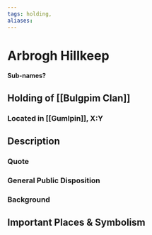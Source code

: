 ```yaml
---
tags: holding,
aliases:
---
```

# Arbrogh Hillkeep
#### Sub-names?
## Holding of [[Bulgpim Clan]]
### Located in [[Gumlpin]], X:Y
## Description
### Quote

### General Public Disposition

### Background
## Important Places & Symbolism


